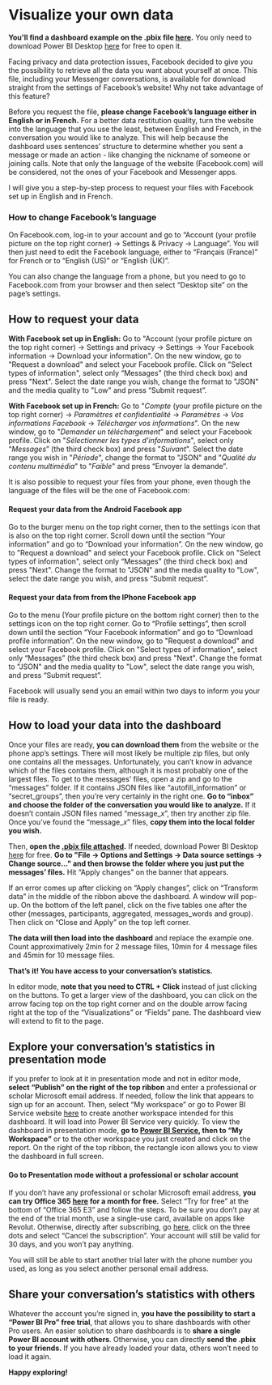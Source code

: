 # Visualize your own data

**You'll find a dashboard example on the .pbix file [here](https://github.com/CyprienBariant/Your-Messenger-Conversation-Statistics/blob/main/English%20Version/EN%20-%20Your%20Messenger%20Conversation%20Statistics.pbix).** You only need to download Power BI Desktop [here](https://www.microsoft.com/en-us/download/details.aspx?id=58494) for free to open it.

Facing privacy and data protection issues, Facebook decided to give you the possibility to retrieve all the data you want about yourself at once. This file, including your Messenger conversations, is available for download straight from the settings of Facebook’s website! Why not take advantage of this feature? 

Before you request the file, **please change Facebook’s language either in English or in French.** For a better data restitution quality, turn the website into the language that you use the least, between English and French, in the conversation you would like to analyze. This will help because the dashboard uses sentences’ structure to determine whether you sent a message or made an action - like changing the nickname of someone or joining calls. Note that only the language of the website (Facebook.com) will be considered, not the ones of your Facebook and Messenger apps. 

I will give you a step-by-step process to request your files with Facebook set up in English and in French.

### How to change Facebook’s language

On Facebook.com, log-in to your account and go to “Account (your profile picture on the top right corner) -> Settings & Privacy -> Language”. You will then just need to edit the Facebook language, either to “Français (France)” for French or to “English (US)” or “English (UK)”.

You can also change the language from a phone, but you need to go to Facebook.com from your browser and then select “Desktop site” on the page’s settings.

## How to request your data

**With Facebook set up in English:** Go to "Account (your profile picture on the top right corner) -> Settings and privacy -> Settings -> Your Facebook information -> Download your information". On the new window, go to "Request a download" and select your Facebook profile. Click on "Select types of information", select only “Messages” (the third check box) and press "Next". Select the date range you wish, change the format to "JSON" and the media quality to "Low" and press “Submit request”. 

**With Facebook set up in French:** Go to "*Compte* (your profile picture on the top right corner) -> *Paramètres et confidentialité* -> *Paramètres* -> *Vos informations Facebook* -> *Télécharger vos informations*". On the new window, go to "*Demander un téléchargement*" and select your Facebook profile. Click on "*Sélectionner les types d'informations*", select only “*Messages*” (the third check box) and press "*Suivant*". Select the date range you wish in "*Période*", change the format to "JSON" and "*Qualité du contenu multimédia*" to "*Faible*" and press “Envoyer la demande”. 

It is also possible to request your files from your phone, even though the language of the files will be the one of Facebook.com:

#### Request your data from the Android Facebook app

Go to the burger menu on the top right corner, then to the settings icon that is also on the top right corner. Scroll down until the section “Your information” and go to “Download your information”. On the new window, go to "Request a download" and select your Facebook profile. Click on "Select types of information", select only “Messages” (the third check box) and press "Next". Change the format to "JSON" and the media quality to "Low", select the date range you wish, and press “Submit request”. 

#### Request your data from from the IPhone Facebook app

Go to the menu (Your profile picture on the bottom right corner) then to the settings icon on the top right corner. Go to “Profile settings”, then scroll down until the section “Your Facebook information” and go to “Download profile information”. On the new window, go to "Request a download" and select your Facebook profile. Click on "Select types of information", select only “Messages” (the third check box) and press "Next". Change the format to "JSON" and the media quality to "Low", select the date range you wish, and press “Submit request”. 

Facebook will usually send you an email within two days to inform you your file is ready.

## How to load your data into the dashboard

Once your files are ready, **you can download them** from the website or the phone app’s settings. There will most likely be multiple zip files, but only one contains all the messages. Unfortunately, you can’t know in advance which of the files contains them, although it is most probably one of the largest files. 
To get to the messages’ files, open a zip and go to the “messages” folder. If it contains JSON files like “autofill_information” or “secret_groups”, then you’re very certainly in the right one. **Go to “inbox” and choose the folder of the conversation you would like to analyze.** If it doesn’t contain JSON files named “message_*x*”, then try another zip file. Once you’ve found the “message_*x*” files, **copy them into the local folder you wish.**

Then, **open the [.pbix file attached](https://github.com/CyprienBariant/Your-Messenger-Conversation-Statistics/blob/main/EN%20-%20Your%20Messenger%20Conversation%20Statistics.pbix).** If needed, download Power BI Desktop [here](https://www.microsoft.com/en-us/download/details.aspx?id=58494) for free. **Go to "File -> Options and Settings -> Data source settings -> Change source…" and then browse the folder where you just put the messages’ files.** Hit “Apply changes” on the banner that appears.

If an error comes up after clicking on “Apply changes”, click on “Transform data” in the middle of the ribbon above the dashboard. A window will pop-up. On the bottom of the left panel, click on the five tables one after the other (messages, participants, aggregated, messages_words and group). Then click on “Close and Apply” on the top left corner.

**The data will then load into the dashboard** and replace the example one. Count approximatively 2min for 2 message files, 10min for 4 message files and 45min for 10 message files. 

**That’s it! You have access to your conversation’s statistics.**

In editor mode, **note that you need to CTRL + Click** instead of just clicking on the buttons. To get a larger view of the dashboard, you can click on the arrow facing top on the top right corner and on the double arrow facing right at the top of the “Visualizations” or “Fields” pane. The dashboard view will extend to fit to the page.

## Explore your conversation’s statistics in presentation mode

If you prefer to look at it in presentation mode and not in editor mode, **select “Publish” on the right of the top ribbon** and enter a professional or scholar Microsoft email address. If needed, follow the link that appears to sign up for an account. Then, select “My workspace” or go to Power BI Service website [here](https://go.microsoft.com/fwlink/?LinkId=2183346&clcid=0x40c&cmpid=pbi-home-body-snn-signin) to create another workspace intended for this dashboard. It will load into Power BI Service very quickly. 
To view the dashboard in presentation mode, **go to [Power BI Service](https://go.microsoft.com/fwlink/?LinkId=2183346&clcid=0x40c&cmpid=pbi-home-body-snn-signin), then to “My Workspace”** or to the other workspace you just created and click on the report. On the right of the top ribbon, the rectangle icon allows you to view the dashboard in full screen. 

#### Go to Presentation mode without a professional or scholar account

If you don’t have any professional or scholar Microsoft email address, **you can try Office 365 [here](https://www.microsoft.com/microsoft-365/enterprise/compare-office-365-plans?rtc=2) for a month for free.** Select “Try for free” at the bottom of “Office 365 E3” and follow the steps. To be sure you don’t pay at the end of the trial month, use a single-use card, available on apps like Revolut. Otherwise, directly after subscribing, go [here](https://admin.microsoft.com/adminportal/home?#/subscriptions), click on the three dots and select “Cancel the subscription”. Your account will still be valid for 30 days, and you won’t pay anything. 

You will still be able to start another trial later with the phone number you used, as long as you select another personal email address.

## Share your conversation’s statistics with others

Whatever the account you’re signed in, **you have the possibility to start a “Power BI Pro” free trial**, that allows you to share dashboards with other Pro users. An easier solution to share dashboards is to **share a single Power BI account with others**. Otherwise, you can directly **send the .pbix to your friends.** If you have already loaded your data, others won’t need to load it again.

**Happy exploring!**
